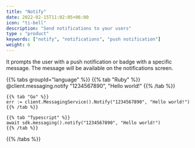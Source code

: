 ```yaml
---
title: "Notify"
date: 2022-02-15T11:02:05+06:00
icon: "ti-bell"
description: "Send notifications to your users"
type : "product"
keywords: ["notify", "notifications", "push notification"]
weight: 6
---
```


It prompts the user with a push notification or badge with a specific message. The message will be available on the notifications screen.

{{% tabs groupId="language" %}}
    {{% tab "Ruby" %}}
    @client.messaging.notify "1234567890", "Hello world!"
    {{% /tab %}}

    {{% tab "Go" %}}
    err := client.MessagingService().Notify("1234567890", "Hello world!")
    {{% /tab %}}

    {{% tab "Typescript" %}}
    await sdk.messaging().notify("1234567890", "Hello world!")
    {{% /tab %}}
{{% /tabs %}}